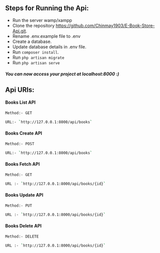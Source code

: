 ## Steps for Running the Api:
- Run the server wamp/xampp
- Clone the repository https://github.com/Chinmay1903/E-Book-Store-Api.git.
- Rename .env.example file to .env 
- Create a database.
- Update database details in .env file.
- Run `composer install`.
- Run `php artisan migrate`
- Run `php artisan serve`

##### You can now access your project at localhost:8000 :)


## Api URls:

#### Books List API
```sh
Method:- GET

URL:- `http://127.0.0.1:8000/api/books`
```
#### Books Create API
```sh
Method:- POST

URL:- `http://127.0.0.1:8000/api/books`
```
#### Books Fetch API
```sh
Method:- GET

URL :- `http://127.0.0.1:8000/api/books/{id}`
```
#### Books Update API
```sh
Method:- PUT

URL :- `http://127.0.0.1:8000/api/books/{id}`
```
#### Books Delete API
```sh
Method:- DELETE

URL :- `http://127.0.0.1:8000/api/books/{id}`
```
